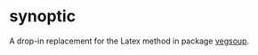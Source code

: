 synoptic
========

A drop-in replacement for the Latex method in package [vegsoup](https://github.com/rforge/vegsoup).
